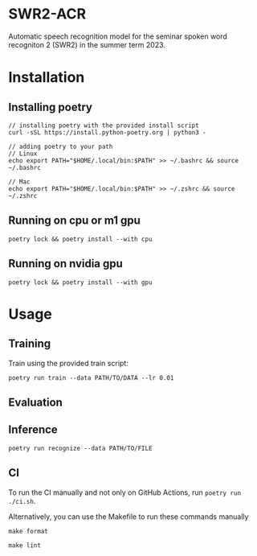 # SWR2-ACR
Automatic speech recognition model for the seminar spoken word recogniton 2 (SWR2) in the summer term 2023.

# Installation
## Installing poetry
```
// installing poetry with the provided install script
curl -sSL https://install.python-poetry.org | python3 -

// adding poetry to your path
// Linux
echo export PATH="$HOME/.local/bin:$PATH" >> ~/.bashrc && source ~/.bashrc

// Mac
echo export PATH="$HOME/.local/bin:$PATH" >> ~/.zshrc && source ~/.zshrc
```

## Running on cpu or m1 gpu
```
poetry lock && poetry install --with cpu
```

## Running on nvidia gpu
```
poetry lock && poetry install --with gpu
```

# Usage
## Training 
Train using the provided train script:
```
poetry run train --data PATH/TO/DATA --lr 0.01 
```
## Evaluation

## Inference
```
poetry run recognize --data PATH/TO/FILE
```

## CI
To run the CI manually and not only on GitHub Actions, run `poetry run ./ci.sh`.

Alternatively, you can use the Makefile to run these commands manually
```
make format

make lint
```
